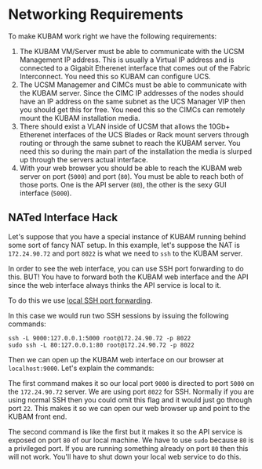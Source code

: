 # Networking Requirements

To make KUBAM work right we have the following requirements:

1. The KUBAM VM/Server must be able to communicate with the UCSM Management IP address.  This is usually a Virtual IP address and is connected to a Gigabit Etherenet interface that comes out of the Fabric Interconnect.  You need this so KUBAM can configure UCS.
2. The UCSM Managemer and CIMCs must be able to communicate with the KUBAM server.  Since the CIMC IP addresses of the nodes should have an IP address on the same subnet as the UCS Manager VIP then you should get this for free.  You need this so the CIMCs can remotely mount the KUBAM installation media. 
3. There should exist a VLAN inside of UCSM that allows the 10Gb+ Etherenet interfaces of the UCS Blades or Rack mount servers through routing or through the same subnet to reach the KUBAM server.  You need this so during the main part of the installation the media is slurped up through the servers actual interface.  
4. With your web browser you should be able to reach the KUBAM web server on port (```5000```) and port (```80```).  You must be able to reach both of those ports.  One is the API server (```80```), the other is the sexy GUI interface (```5000```).

## NATed Interface	Hack

Let's suppose that you have a special instance of KUBAM running behind some sort of fancy NAT setup.  In this example, let's suppose the NAT is ```172.24.90.72``` and port ```8022``` is what we need to ```ssh``` to the KUBAM server.  

In order to see the web interface, you can use SSH port forwarding to do this.  BUT!  You have to forward both the KUBAM web interface and the API since the web interface always thinks the API service is local to it.  

To do this we use [local SSH port forwarding](http://blog.trackets.com/2014/05/17/ssh-tunnel-local-and-remote-port-forwarding-explained-with-examples.html).

In this case we would run two SSH sessions by issuing the following commands: 

```
ssh -L 9000:127.0.0.1:5000 root@172.24.90.72 -p 8022
sudo ssh -L 80:127.0.0.1:80 root@172.24.90.72 -p 8022
```  

Then we can open up the KUBAM web interface on our browser at ```localhost:9000```.  Let's explain the commands:

The first command makes it so our local port ```9000``` is directed to port ```5000``` on the ```172.24.90.72``` server.  We are using port ```8022``` for SSH.  Normally if you are using normal SSH then you could omit this flag and it would just go through port ```22```.  This makes it so we can open our web browser up and point to the KUBAM front end. 

The second command is like the first but it makes it so the API service is exposed on port ```80``` of our local machine.  We have to use ```sudo``` because ```80``` is a privileged port. If you are running something already on port ```80``` then this will not work.  You'll have to shut down your local web service to do this.  

